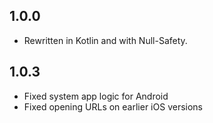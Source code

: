 ## 1.0.0

- Rewritten in Kotlin and with Null-Safety.

## 1.0.3

- Fixed system app logic for Android
- Fixed opening URLs on earlier iOS versions
